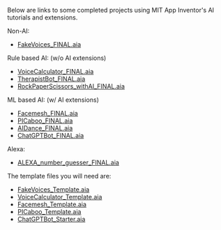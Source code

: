 Below are links to some completed projects using MIT App Inventor's AI tutorials and extensions.

Non-AI:
* [FakeVoices_FINAL.aia](Completed/FakeVoices_FINAL.aia)

Rule based AI: (w/o AI extensions)
* [VoiceCalculator_FINAL.aia](Completed/VoiceCaluclator_FINAL.aia)
* [TherapistBot_FINAL.aia](Completed/TherapistBot_FINAL.aia)
* [RockPaperScissors_withAI_FINAL.aia](Completed/RockPaperScissors_withAI_FINAL.aia)

ML based AI: (w/ AI extensions)
* [Facemesh_FINAL.aia](Completed/Facemesh_FINAL.aia)
* [PICaboo_FINAL.aia](Completed/PICaboo_FINAL.aia)
* [AIDance_FINAL.aia](Completed/AIDance_FINAL.aia)
* [ChatGPTBot_FINAL.aia](Completed/ChatGPTBot_FINAL.aia)

Alexa:
* [ALEXA_number_guesser_FINAL.aia](Completed/ALEXA_number_guesser_FINAL.aia)

The template files you will need are:
* [FakeVoices_Template.aia](Templates/FakeVoices_Template.aia)
* [VoiceCalculator_Template.aia](Templates/VoiceCalculator_Template.aia)
* [Facemesh_Template.aia](Templates/Facemesh_Template.aia)
* [PICaboo_Template.aia](Templates/PICaboo_Template.aia)
* [ChatGPTBot_Starter.aia](Templates/ChatGPTBot_Starter.aia)

